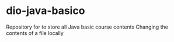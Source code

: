 # dio-java-basico
Repository for to store all Java basic course contents
Changing the contents of a file locally
